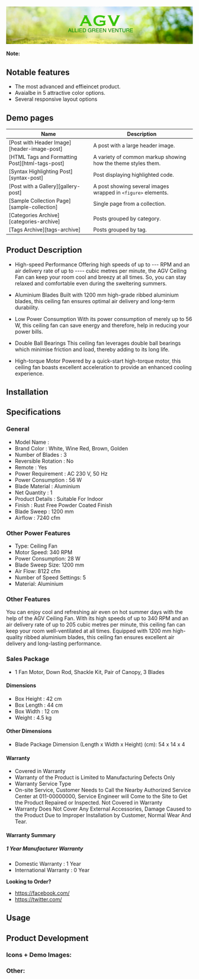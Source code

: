 ![AGV](Image.jpg)

**Note:** 

## Notable features

- The most advanced and effieincet product.
- Avaialbe in 5 attractive color options.
- Several responsive layout options 


## Demo pages

| Name                                        | Description                                           |
| ------------------------------------------- | ----------------------------------------------------- |
| [Post with Header Image][header-image-post] | A post with a large header image. |
| [HTML Tags and Formatting Post][html-tags-post] | A variety of common markup showing how the theme styles them. |
| [Syntax Highlighting Post][syntax-post] | Post displaying highlighted code. |
| [Post with a Gallery][gallery-post] | A post showing several images wrapped in `<figure>` elements. |
| [Sample Collection Page][sample-collection] | Single page from a collection. |
| [Categories Archive][categories-archive] | Posts grouped by category. |
| [Tags Archive][tags-archive] | Posts grouped by tag. |

## Product Description
- High-speed Performance
Offering high speeds of up to --- RPM and an air delivery rate of up to ---- cubic metres per minute, the AGV Ceiling Fan can keep your room cool and breezy at all times. So, you can stay relaxed and comfortable even during the sweltering summers.

- Aluminium Blades
Built with 1200 mm high-grade ribbed aluminium blades, this ceiling fan ensures optimal air delivery and long-term durability.

- Low Power Consumption
With its power consumption of merely up to 56 W, this ceiling fan can save energy and therefore, help in reducing your power bills.

- Double Ball Bearings
This ceiling fan leverages double ball bearings which minimise friction and load, thereby adding to its long life.

- High-torque Motor
Powered by a quick-start high-torque motor, this ceiling fan boasts excellent acceleration to provide an enhanced cooling experience.

## Installation

## Specifications

### General
- Model Name : 
- Brand Color : White, Wine Red, Brown, Golden
- Number of Blades : 3
- Reversible Rotation : No
- Remote : Yes
- Power Requirement : AC 230 V, 50 Hz
- Power Consumption : 56 W
- Blade Material : Aluminium
- Net Quantity : 1
- Product Details : Suitable For Indoor
- Finish : Rust Free Powder Coated Finish
- Blade Sweep : 1200 mm
- Airflow : 7240 cfm

### Other Power Features
- Type: Ceiling Fan 
- Motor Speed: 340 RPM
- Power Consumption: 28 W
- Blade Sweep Size: 1200 mm
- Air Flow: 8122 cfm
- Number of Speed Settings: 5
- Material: Aluminium

### Other Features
You can enjoy cool and refreshing air even on hot summer days with the help of the AGV Ceiling Fan. With its high speeds of up to 340 RPM and an air delivery rate of up to 205 cubic metres per minute, this ceiling fan can keep your room well-ventilated at all times. Equipped with 1200 mm high-quality ribbed aluminium blades, this ceiling fan ensures excellent air delivery and long-lasting performance.

### Sales Package
- 1 Fan Motor, Down Rod, Shackle Kit, Pair of Canopy, 3 Blades
#### Dimensions
- Box Height : 42 cm
- Box Length : 44 cm
- Box Width : 12 cm
- Weight : 4.5 kg

#### Other Dimensions
- Blade Package Dimension (Length x Width x Height) (cm): 54 x 14 x 4

#### Warranty
- Covered in Warranty
- Warranty of the Product is Limited to Manufacturing Defects Only
- Warranty Service Type
- On-site Service, Customer Needs to Call the Nearby Authorized Service Center at 011-00000000, Service Engineer will Come to the Site to Get the Product Repaired or Inspected.
Not Covered in Warranty
- Warranty Does Not Cover Any External Accessories, Damage Caused to the Product Due to Improper Installation by Customer, Normal Wear And Tear.
#### Warranty Summary
##### 1 Year Manufacturer Warranty
- Domestic Warranty : 1 Year
- International Warranty : 0 Year

**Looking to Order?** 

- <https://facebook.com/>
- <https://twitter.com/>

## Usage


## Product Development


### Icons + Demo Images:


### Other:
